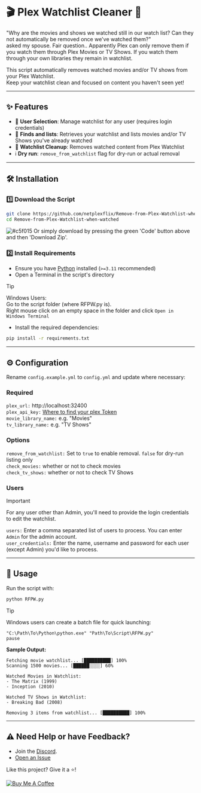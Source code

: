 # 🎬 Plex Watchlist Cleaner 🧹

"Why are the movies and shows we watched still in our watch list? Can they not automatically be removed once we've watched them?"</br>
asked my spouse. Fair question.. Apparently Plex can only remove them if you watch them through Plex Movies or TV Shows. If you watch them through your own libraries they remain in watchlist.

This script automatically removes watched movies and/or TV shows from your Plex Watchlist.</br> 
Keep your watchlist clean and focused on content you haven't seen yet!

---

## ✨ Features
- 👥 **User Selection**: Manage watchlist for any user (requires login credentials)
- 🔎 **Finds and lists**: Retrieves your watchlist and lists movies and/or TV Shows you've already watched
- 🧹 **Watchlist Cleanup**: Removes watched content from Plex Watchlist
- ℹ️ **Dry run**: `remove_from_watchlist` flag for dry-run or actual removal

---

## 🛠️ Installation

### 1️⃣ Download the Script
```sh
git clone https://github.com/netplexflix/Remove-from-Plex-Watchlist-when-watched.git
cd Remove-from-Plex-Watchlist-when-watched
```
![#c5f015](https://placehold.co/15x15/c5f015/c5f015.png) Or simply download by pressing the green 'Code' button above and then 'Download Zip'.

### 2️⃣ Install Requirements
- Ensure you have [Python](https://www.python.org/downloads/) installed (`>=3.11` recommended)
- Open a Terminal in the script's directory
>[!TIP]
>Windows Users: <br/>
>Go to the script folder (where RFPW.py is).</br>
>Right mouse click on an empty space in the folder and click `Open in Windows Terminal`
- Install the required dependencies:
```sh
pip install -r requirements.txt
```
---

## ⚙️ Configuration

Rename `config.example.yml` to `config.yml` and update where necessary:

### Required
`plex_url:` http://localhost:32400 </br>
`plex_api_key:` [Where to find your plex Token](https://support.plex.tv/articles/204059436-finding-an-authentication-token-x-plex-token/) </br>
`movie_library_name:` e.g. "Movies" </br>
`tv_library_name:` e.g. "TV Shows" </br>

### Options
`remove_from_watchlist:` Set to `true` to enable removal. `false` for dry-run listing only  </br>
`check_movies:` whether or not to check movies </br>
`check_tv_shows:` whether or not to check TV Shows

### Users
> [!IMPORTANT]
> For any user other than Admin, you'll need to provide the login credentials to edit the watchlist.

`users:` Enter a comma separated list of users to process. You can enter `Admin` for the admin account.</br>
`user_credentials:` Enter the name, username and password for each user (except Admin) you'd like to process.

---

## 🚀 Usage

Run the script with:
```sh
python RFPW.py
```

> [!TIP]
> Windows users can create a batch file for quick launching:
> ```batch
> "C:\Path\To\Python\python.exe" "Path\To\Script\RFPW.py"
> pause
> ```


**Sample Output:**
```
Fetching movie watchlist... [██████████] 100%
Scanning 1500 movies... [██████░░░░] 60%

Watched Movies in Watchlist:
- The Matrix (1999)
- Inception (2010)

Watched TV Shows in Watchlist:
- Breaking Bad (2008)

Removing 3 items from watchlist... [██████████] 100%
```


---

## ⚠️ Need Help or have Feedback?
- Join the [Discord](https://discord.gg/VBNUJd7tx3).
- [Open an Issue](https://github.com/yourusername/Remove-from-Plex-Watchlist-when-watched/issues)  

Like this project? Give it a ⭐!  

[![Buy Me A Coffee](https://img.shields.io/badge/Support-%F0%9F%8D%BA-yellow)](https://buymeacoffee.com/neekokeen)
